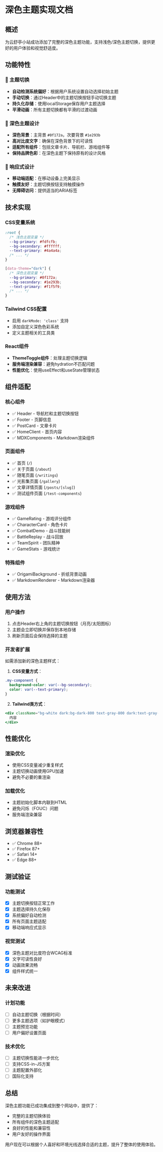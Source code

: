 # 深色主题实现文档

## 概述

为云舒亭小站成功添加了完整的深色主题功能，支持浅色/深色主题切换，提供更好的用户体验和视觉舒适度。

## 功能特性

### 🎨 主题切换
- **自动检测系统偏好**：根据用户系统设置自动选择初始主题
- **手动切换**：通过Header中的主题切换按钮手动切换主题
- **持久化存储**：使用localStorage保存用户主题选择
- **平滑动画**：所有主题切换都有平滑的过渡动画

### 🌙 深色主题设计
- **深色背景**：主背景 `#0f172a`，次要背景 `#1e293b`
- **高对比度文字**：确保在深色背景下的可读性
- **适配所有组件**：包括文章卡片、导航栏、游戏组件等
- **保持品牌色彩**：在深色主题下保持原有的设计风格

### 📱 响应式设计
- **移动端适配**：在移动设备上完美显示
- **触摸友好**：主题切换按钮支持触摸操作
- **无障碍访问**：提供适当的ARIA标签

## 技术实现

### CSS变量系统
```css
:root {
  /* 浅色主题变量 */
  --bg-primary: #fdfcfb;
  --bg-secondary: #ffffff;
  --text-primary: #4a4a4a;
  /* ... */
}

[data-theme="dark"] {
  /* 深色主题变量 */
  --bg-primary: #0f172a;
  --bg-secondary: #1e293b;
  --text-primary: #f1f5f9;
  /* ... */
}
```

### Tailwind CSS配置
- 启用 `darkMode: 'class'` 支持
- 添加自定义深色色彩系统
- 定义主题相关的工具类

### React组件
- **ThemeToggle组件**：处理主题切换逻辑
- **服务端渲染兼容**：避免hydration不匹配问题
- **性能优化**：使用useEffect和useState管理状态

## 组件适配

### 核心组件
- ✅ Header - 导航栏和主题切换按钮
- ✅ Footer - 页脚信息
- ✅ PostCard - 文章卡片
- ✅ HomeClient - 首页内容
- ✅ MDXComponents - Markdown渲染组件

### 页面组件
- ✅ 首页 (`/`)
- ✅ 关于页面 (`/about`)
- ✅ 随笔页面 (`/writings`)
- ✅ 光影集页面 (`/gallery`)
- ✅ 文章详情页面 (`/posts/[slug]`)
- ✅ 测试组件页面 (`/test-components`)

### 游戏组件
- ✅ GameRating - 游戏评分组件
- ✅ CharacterCard - 角色卡片
- ✅ CombatDemo - 战斗技能树
- ✅ BattleReplay - 战斗回放
- ✅ TeamSpirit - 团队精神
- ✅ GameStats - 游戏统计

### 特殊组件
- ✅ OrigamiBackground - 折纸背景动画
- ✅ MarkdownRenderer - Markdown渲染器

## 使用方法

### 用户操作
1. 点击Header右上角的主题切换按钮（月亮/太阳图标）
2. 主题会立即切换并保存到本地存储
3. 刷新页面后会保持选择的主题

### 开发者扩展
如需添加新的深色主题样式：

1. **CSS变量方式**：
```css
.my-component {
  background-color: var(--bg-secondary);
  color: var(--text-primary);
}
```

2. **Tailwind类方式**：
```jsx
<div className="bg-white dark:bg-dark-800 text-gray-800 dark:text-gray-200">
  内容
</div>
```

## 性能优化

### 渲染优化
- 使用CSS变量减少重复样式
- 主题切换动画使用GPU加速
- 避免不必要的重渲染

### 加载优化
- 主题初始化脚本内联到HTML
- 避免闪烁（FOUC）问题
- 服务端渲染兼容

## 浏览器兼容性

- ✅ Chrome 88+
- ✅ Firefox 87+
- ✅ Safari 14+
- ✅ Edge 88+

## 测试验证

### 功能测试
- [x] 主题切换按钮正常工作
- [x] 主题选择持久化保存
- [x] 系统偏好自动检测
- [x] 所有页面主题适配
- [x] 移动端响应式显示

### 视觉测试
- [x] 深色主题对比度符合WCAG标准
- [x] 文字可读性良好
- [x] 动画效果流畅
- [x] 组件样式统一

## 未来改进

### 计划功能
- [ ] 自动主题切换（根据时间）
- [ ] 更多主题选项（如护眼模式）
- [ ] 主题预览功能
- [ ] 用户偏好设置页面

### 技术优化
- [ ] 主题切换性能进一步优化
- [ ] 支持CSS-in-JS方案
- [ ] 主题配置外部化
- [ ] 国际化支持

## 总结

深色主题功能已成功集成到整个网站中，提供了：
- 完整的主题切换体验
- 所有组件的深色主题适配
- 良好的性能和兼容性
- 用户友好的操作界面

用户现在可以根据个人喜好和环境光线选择合适的主题，提升了整体的使用体验。 